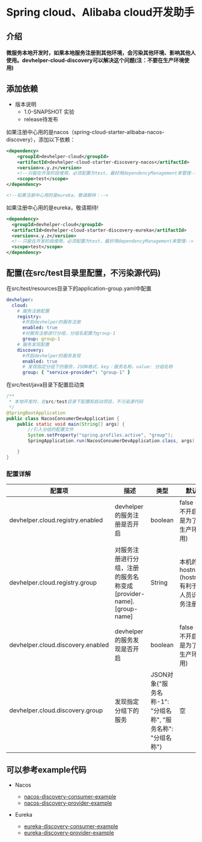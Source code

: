 # Spring cloud、Alibaba cloud开发助手

## 介绍

#### 微服务本地开发时，如果本地服务注册到其他环境，会污染其他环境、影响其他人使用。devhelper-cloud-discovery可以解决这个问题(注：不要在生产环境使用)
 
## 添加依赖
- 版本说明
  - 1.0-SNAPSHOT 实验
  - release待发布
  
如果注册中心用的是nacos（spring-cloud-starter-alibaba-nacos-discovery），添加以下依赖：
```xml
<dependency>
    <groupId>devhelper-cloud</groupId>
    <artifactId>devhelper-cloud-starter-discovery-nacos</artifactId>
    <version>x.y.z</version>
    <!--只能在开发阶段使用，必须配置为test，最好用dependencyManagement来管理-->
    <scope>test</scope>
</dependency>

<!--如果注册中心用的是eureka，敬请期待：-->

```
如果注册中心用的是eureka，敬请期待!
```xml
<dependency>
  <groupId>devhelper-cloud</groupId>
  <artifactId>devhelper-cloud-starter-discovery-eureka</artifactId>
  <version>x.y.z</version>
  <!--只能在开发阶段使用，必须配置为test，最好用dependencyManagement来管理-->
  <scope>test</scope>
</dependency>
```

## 配置(在src/test目录里配置，不污染源代码)
在src/test/resources目录下的application-group.yaml中配置
```yaml
devhelper:
  cloud:
    # 服务注册配置
    registry:
      #开启devhelper的服务注册
      enabled: true
      #对服务注册进行分组，分组名配置为group-1
      group: group-1
    # 服务发现配置
    discovery:
      #开启devhelper的服务发现
      enabled: true
      # 发现指定分组下的服务，JSON格式，key：服务名称，value: 分组名称
      group: { "service-provider": "group-1" }
```
在src/test/java目录下配置启动类
```java
/**
 * 本地开发时，在src/test目录下配置和启动项目，不污染源代码
 */
@SpringBootApplication
public class NacosConsumerDevApplication {
    public static void main(String[] args) {
        //引入分组的配置文件
        System.setProperty("spring.profiles.active", "group");
        SpringApplication.run(NacosConsumerDevApplication.class, args);

    }
}
```

### 配置详解

| 配置项 | 描述 | 类型 | 默认值 |
|------|------------|------|-------|
| devhelper.cloud.registry.enabled | devhelper的服务注册是否开启 | boolean | false (默认不开启，也是为了避免生产环境使用) |
| devhelper.cloud.registry.group | 对服务注册进行分组，注册的服务名称变成[provider-name].[group-name] | String | 本机的hostname (hostname有利于开发人员识别服务注册方) |
| devhelper.cloud.discovery.enabled | devhelper的服务发现是否开启 | boolean | false (默认不开启，也是为了避免生产环境使用) |
| devhelper.cloud.discovery.group | 发现指定分组下的服务 | JSON对象{"服务名称-1": "分组名称", "服务名称": "分组名称"} | 空 |

## 可以参考example代码

- Nacos
    - [nacos-discovery-consumer-example](./devhelper-cloud-discovery-example/nacos-discovery-consumer-example)
    - [nacos-discovery-provider-example](./devhelper-cloud-discovery-example/nacos-discovery-consumer-example)

- Eureka
    - [eureka-discovery-consumer-example](./devhelper-cloud-discovery-example/eureka-discovery-consumer-example)
    - [eureka-discovery-provider-example](./devhelper-cloud-discovery-example/eureka-discovery-consumer-example)

